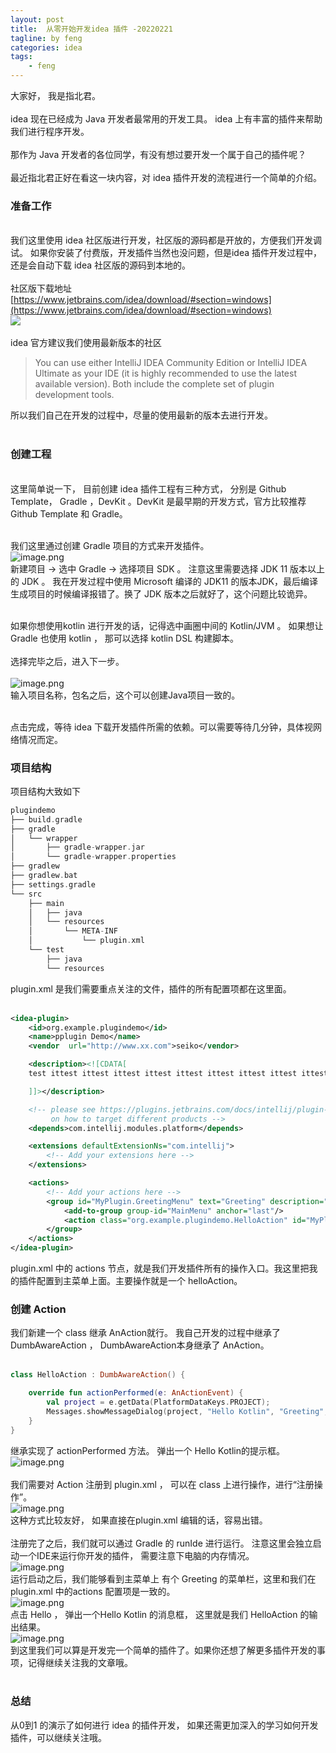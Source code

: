 ```yaml
---
layout: post
title:  从零开始开发idea 插件 -20220221
tagline: by feng
categories: idea
tags: 
    - feng
---
```


大家好， 我是指北君。<br />
<br />idea 现在已经成为 Java 开发者最常用的开发工具。 idea 上有丰富的插件来帮助我们进行程序开发。<br />
<br />那作为 Java 开发者的各位同学，有没有想过要开发一个属于自己的插件呢？<br />
<br />最近指北君正好在看这一块内容，对 idea 插件开发的流程进行一个简单的介绍。<br />

<!--more-->

### 准备工作

<br />我们这里使用 idea 社区版进行开发，社区版的源码都是开放的，方便我们开发调试。 如果你安装了付费版，开发插件当然也没问题，但是idea 插件开发过程中，还是会自动下载 idea 社区版的源码到本地的。<br />
<br />社区版下载地址 [https://www.jetbrains.com/idea/download/#section=windows](https://www.jetbrains.com/idea/download/#section=windows)<br />
![](https://www.javanorth.cn/assets/images/2022/feng/20220216-1.png)
<br />
<br />idea 官方建议我们使用最新版本的社区
>  You can use either IntelliJ IDEA Community Edition or IntelliJ IDEA Ultimate as your IDE (it is highly recommended to use the latest available version). Both include the complete set of plugin development tools.

所以我们自己在开发的过程中，尽量的使用最新的版本去进行开发。<br />​<br />
### 创建工程

<br />这里简单说一下， 目前创建 idea 插件工程有三种方式， 分别是 Github Template， Gradle ，DevKit 。DevKit 是最早期的开发方式，官方比较推荐 Github Template 和 Gradle。 <br />​

我们这里通过创建 Gradle 项目的方式来开发插件。<br />![image.png](https://www.javanorth.cn/assets/images/2022/feng/20220216-2.png)<br />新建项目 -> 选中 Gradle -> 选择项目 SDK 。 注意这里需要选择 JDK 11 版本以上的 JDK 。 我在开发过程中使用 Microsoft 编译的 JDK11 的版本JDK，最后编译生成项目的时候编译报错了。换了 JDK 版本之后就好了，这个问题比较诡异。<br />​

如果你想使用kotlin 进行开发的话，记得选中画圈中间的 Kotlin/JVM 。 如果想让Gradle  也使用 kotlin ， 那可以选择 kotlin DSL 构建脚本。 <br />
<br />选择完毕之后，进入下一步。<br />
<br />![image.png](https://www.javanorth.cn/assets/images/2022/feng/20220216-3.png)<br />输入项目名称，包名之后，这个可以创建Java项目一致的。<br />​

点击完成，等待 idea 下载开发插件所需的依赖。可以需要等待几分钟，具体视网络情况而定。<br />

### 项目结构
项目结构大致如下
```cpp
plugindemo
├── build.gradle
├── gradle
│   └── wrapper
│       ├── gradle-wrapper.jar
│       └── gradle-wrapper.properties
├── gradlew
├── gradlew.bat
├── settings.gradle
└── src
    ├── main
    │   ├── java
    │   └── resources
    │       └── META-INF
    │           └── plugin.xml
    └── test
        ├── java
        └── resources

```
plugin.xml 是我们需要重点关注的文件，插件的所有配置项都在这里面。<br />​<br />
```xml
<idea-plugin>
    <id>org.example.plugindemo</id>
    <name>pplugin Demo</name>
    <vendor  url="http://www.xx.com">seiko</vendor>

    <description><![CDATA[
    test ittest ittest ittest ittest ittest ittest ittest ittest ittest ittest ittest ittest ittest ittest ittest ittest ittest ittest ittest ittest ittest ittest ittest ittest ittest ittest it

    ]]></description>

    <!-- please see https://plugins.jetbrains.com/docs/intellij/plugin-compatibility.html
         on how to target different products -->
    <depends>com.intellij.modules.platform</depends>

    <extensions defaultExtensionNs="com.intellij">
        <!-- Add your extensions here -->
    </extensions>

    <actions>
        <!-- Add your actions here -->
        <group id="MyPlugin.GreetingMenu" text="Greeting" description="xxx">
            <add-to-group group-id="MainMenu" anchor="last"/>
            <action class="org.example.plugindemo.HelloAction" id="MyPlugin.Hello" text="hello" description="hello"/>
        </group>
    </actions>
</idea-plugin>
```
plugin.xml 中的 actions 节点，就是我们开发插件所有的操作入口。我这里把我的插件配置到主菜单上面。主要操作就是一个 helloAction。<br />

### 创建 Action
我们新建一个 class 继承 AnAction就行。 我自己开发的过程中继承了 DumbAwareAction ， DumbAwareAction本身继承了 AnAction。<br />​<br />
```kotlin
class HelloAction : DumbAwareAction() {

    override fun actionPerformed(e: AnActionEvent) {
        val project = e.getData(PlatformDataKeys.PROJECT);
        Messages.showMessageDialog(project, "Hello Kotlin", "Greeting", Messages.getInformationIcon());
    }
}
```
继承实现了 actionPerformed 方法。 弹出一个 Hello Kotlin的提示框。<br />![image.png](https://www.javanorth.cn/assets/images/2022/feng/20220216-4.png)<br />
<br />我们需要对 Action 注册到 plugin.xml ， 可以在 class 上进行操作，进行“注册操作”。<br />![image.png](https://www.javanorth.cn/assets/images/2022/feng/20220216-5.png)<br />这种方式比较友好， 如果直接在plugin.xml 编辑的话，容易出错。<br />
<br />注册完了之后，我们就可以通过 Gradle 的 runIde 进行运行。 注意这里会独立启动一个IDE来运行你开发的插件， 需要注意下电脑的内存情况。 <br />![image.png](https://www.javanorth.cn/assets/images/2022/feng/20220216-6.png)<br />运行启动之后，我们能够看到主菜单上 有个 Greeting 的菜单栏，这里和我们在 plugin.xml 中的actions 配置项是一致的。 <br />![image.png](https://www.javanorth.cn/assets/images/2022/feng/20220216-7.png)<br />点击 Hello ， 弹出一个Hello Kotlin 的消息框， 这里就是我们 HelloAction 的输出结果。<br />![image.png](https://www.javanorth.cn/assets/images/2022/feng/20220216-8.png)<br />到这里我们可以算是开发完一个简单的插件了。如果你还想了解更多插件开发的事项，记得继续关注我的文章哦。<br />​<br />
### 总结
从0到1 的演示了如何进行 idea 的插件开发， 如果还需更加深入的学习如何开发插件，可以继续关注哦。
